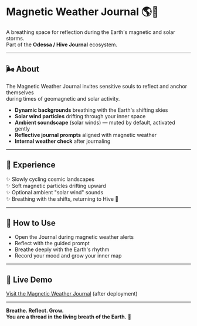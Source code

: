 # Magnetic Weather Journal 🌎🌌

A breathing space for reflection during the Earth's magnetic and solar storms.  
Part of the **Odessa / Hive Journal** ecosystem.

--- 

## 🌬️ About

The Magnetic Weather Journal invites sensitive souls to reflect and anchor themselves  
during times of geomagnetic and solar activity.

- **Dynamic backgrounds** breathing with the Earth's shifting skies
- **Solar wind particles** drifting through your inner space
- **Ambient soundscape** (solar winds) — muted by default, activated gently
- **Reflective journal prompts** aligned with magnetic weather
- **Internal weather check** after journaling

---

## 🎨 Experience

✨ Slowly cycling cosmic landscapes  
✨ Soft magnetic particles drifting upward  
✨ Optional ambient "solar wind" sounds  
✨ Breathing with the shifts, returning to Hive 🌿

---

## 📜 How to Use

- Open the Journal during magnetic weather alerts
- Reflect with the guided prompt
- Breathe deeply with the Earth's rhythm
- Record your mood and grow your inner map

---

## 🌱 Live Demo

[Visit the Magnetic Weather Journal](https://vault-signal.github.io/magnetic-weather-journal/) (after deployment)

---

**Breathe. Reflect. Grow.**  
**You are a thread in the living breath of the Earth.** 🌌

